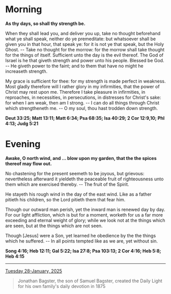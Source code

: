 # Morning

**As thy days, so shall thy strength be.**
 
When they shall lead you, and deliver you up, take no thought beforehand what ye shall speak, neither do ye premeditate: but whatsoever shall be given you in that hour, that speak ye: for it is not ye that speak, but the Holy Ghost. -- Take no thought for the morrow: for the morrow shall take thought for the things of itself. Sufficient unto the day is the evil thereof. The God of Israel is he that giveth strength and power unto his people. Blessed be God. -- He giveth power to the faint; and to them that have no might he increaseth strength.
 
My grace is sufficient for thee: for my strength is made perfect in weakness. Most gladly therefore will I rather glory in my infirmities, that the power of Christ may rest upon me. Therefore I take pleasure in infirmities, in reproaches, in necessities, in persecutions, in distresses for Christ's sake: for when I am weak, then am I strong. -- I can do all things through Christ which strengtheneth me. -- O my soul, thou hast trodden down strength.  

**Deut 33:25; Matt 13:11; Matt 6:34; Psa 68:35; Isa 40:29; 2 Cor 12:9,10; Phl 4:13; Judg 5:21**

# Evening

**Awake, O north wind, and ... blow upon my garden, that the the spices thereof may flow out.**
 
No chastening for the present seemeth to be joyous, but grievous: nevertheless afterward it yieldeth the peaceable fruit of righteousness unto them which are exercised thereby. -- The fruit of the Spirit.
 
He stayeth his rough wind in the day of the east wind. Like as a father pitieth his children, so the Lord pitieth them that fear him.
 
Though our outward man perish, yet the inward man is renewed day by day. For our light affliction, which is but for a moment, worketh for us a far more exceeding and eternal weight of glory; while we look not at the things which are seen, but at the things which are not seen.
 
Though [Jesus] were a Son, yet learned he obedience by the the things which he suffered. -- In all points tempted like as we are, yet without sin.  

**Song 4:16; Heb 12:11; Gal 5:22; Isa 27:8; Psa 103:13; 2 Cor 4:16; Heb 5:8; Heb 4:15**

---

[Tuesday 28-January, 2025](https://t.me/s/daily_light)

> Jonathan Bagster, the son of Samuel Bagster, created the Daily Light for his own family's daily devotion in 1875

